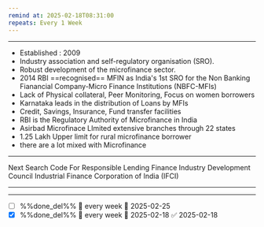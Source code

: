 ```yaml
---
remind at: 2025-02-18T08:31:00
repeats: Every 1 Week
---
```

---
- Established : 2009
- Industry association and self-regulatory organisation (SRO).
- Robust development of the microfinance sector.
- 2014 RBI ==recognised== MFIN as India's 1st SRO for the Non Banking Fianancial Company-Micro Finance Institutions (NBFC-MFIs)
- Lack of Physical collateral, Peer Monitoring, Focus on women borrowers
- Karnataka leads in the distribution of Loans by MFIs
- Credit, Savings, Insurance, Fund transfer facilities
- RBI is the Regulatory Authority of Microfinance in India
- Asirbad Microfinace LImited extensive branches through 22 states
- 1.25 Lakh Upper limit for rural microfinance borrower
- there are a lot mixed with Microfinance

---
Next Search
Code For Responsible Lending
Finance Industry Development Council
Industrial Finance Corporation of India (IFCI)

---
---
- [ ] %%done_del%% 🔁 every week 📅 2025-02-25
- [x] %%done_del%% 🔁 every week 📅 2025-02-18 ✅ 2025-02-18